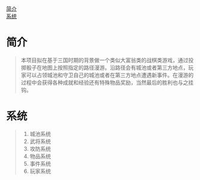 [简介](#brief)
<br/>
[系统](#system)

<span id="brief"></span>
简介
===
> 本项目拟在基于三国时期的背景做一个类似大富翁类的战棋类游戏，通过投掷骰子在地图上按照指定的路径漫游。沿路径会有城池或者第三方地点，玩家可以占领城池和守卫自己的城池或者在第三方地点遭遇新事件。在漫游的过程中会获得各种成就和经验还有特殊物品奖励，当然最后的胜利也与之挂钩。

<span id="system"></span>
系统
===
> 1. 城池系统
> 2. 武将系统
> 3. 攻防系统
> 4. 物品系统
> 5. 事件系统
> 6. 玩家系统